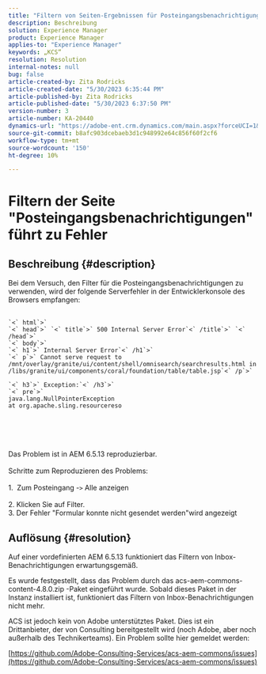```yaml
---
title: "Filtern von Seiten-Ergebnissen für Posteingangsbenachrichtigungen in Fehler"
description: Beschreibung
solution: Experience Manager
product: Experience Manager
applies-to: "Experience Manager"
keywords: „KCS“
resolution: Resolution
internal-notes: null
bug: false
article-created-by: Zita Rodricks
article-created-date: "5/30/2023 6:35:44 PM"
article-published-by: Zita Rodricks
article-published-date: "5/30/2023 6:37:50 PM"
version-number: 3
article-number: KA-20440
dynamics-url: "https://adobe-ent.crm.dynamics.com/main.aspx?forceUCI=1&pagetype=entityrecord&etn=knowledgearticle&id=3e0c7fc7-18ff-ed11-8f6e-6045bd0063aa"
source-git-commit: b8afc903dcebaeb3d1c948992e64c856f60f2cf6
workflow-type: tm+mt
source-wordcount: '150'
ht-degree: 10%

---
```


# Filtern der Seite &quot;Posteingangsbenachrichtigungen&quot;führt zu Fehler

## Beschreibung {#description}

Bei dem Versuch, den Filter für die Posteingangsbenachrichtigungen zu verwenden, wird der folgende Serverfehler in der Entwicklerkonsole des Browsers empfangen:<br><br>

```
`<` html`>` 
`<` head`>` `<` title`>` 500 Internal Server Error`<` /title`>` `<` /head`>` 
`<` body`>` 
`<` h1`>` Internal Server Error`<` /h1`>` 
`<` p`>` Cannot serve request to /mnt/overlay/granite/ui/content/shell/omnisearch/searchresults.html in /libs/granite/ui/components/coral/foundation/table/table.jsp`<` /p`>` 

`<` h3`>` Exception:`<` /h3`>` 
`<` pre`>` 
java.lang.NullPointerException
at org.apache.sling.resourcereso
```

<br><br> <br><br>Das Problem ist in AEM 6.5.13 reproduzierbar.<br><br>Schritte zum Reproduzieren des Problems:<br><br>1.  Zum Posteingang -`>`  Alle anzeigen<br><br>2. Klicken Sie auf Filter. 
<br>3. Der Fehler &quot;Formular konnte nicht gesendet werden&quot;wird angezeigt

## Auflösung {#resolution}


Auf einer vordefinierten AEM 6.5.13 funktioniert das Filtern von Inbox-Benachrichtigungen erwartungsgemäß.

Es wurde festgestellt, dass das Problem durch das acs-aem-commons-content-4.8.0.zip -Paket eingeführt wurde. Sobald dieses Paket in der Instanz installiert ist, funktioniert das Filtern von Inbox-Benachrichtigungen nicht mehr.

ACS ist jedoch kein von Adobe unterstütztes Paket. Dies ist ein Drittanbieter, der von Consulting bereitgestellt wird (noch Adobe, aber noch außerhalb des Technikerteams). Ein Problem sollte hier gemeldet werden:



[https://github.com/Adobe-Consulting-Services/acs-aem-commons/issues](https://github.com/Adobe-Consulting-Services/acs-aem-commons/issues)

